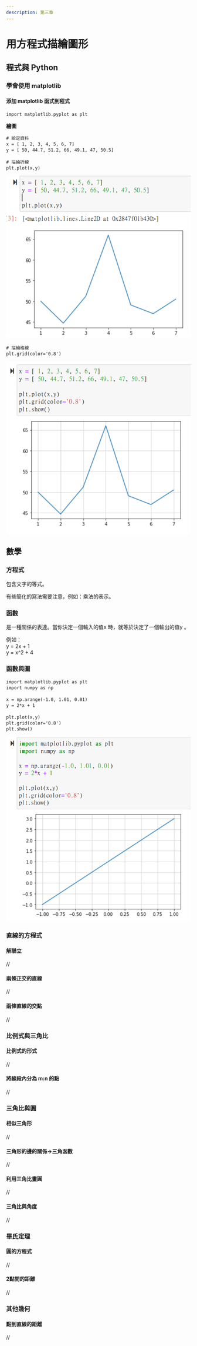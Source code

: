 ```yaml
---
description: 第三章
---
```


# 用方程式描繪圖形

## 程式與 Python

### 學會使用 **matplotlib**

#### 添加 **matplotlib 函式到程式**

```
import matplotlib.pyplot as plt
```

**繪圖**

```
# 給定資料
x = [ 1, 2, 3, 4, 5, 6, 7]
y = [ 50, 44.7, 51.2, 66, 49.1, 47, 50.5]

# 描繪折線
plt.plot(x,y)
```

![](../.gitbook/assets/圖片.png)

```
# 描繪格線
plt.grid(color='0.8')
```

![](<../.gitbook/assets/圖片 (3) (1).png>)

## 數學

### 方程式

包含文字的等式。

有些簡化的寫法需要注意，例如：乘法的表示。

### 函數

是一種關係的表達。當你決定一個輸入的值x 時，就等於決定了一個輸出的值y 。

例如：\
&#x20;y = 2x + 1\
&#x20;y = x^2 + 4

### 函數與圖

```
import matplotlib.pyplot as plt
import numpy as np

x = np.arange(-1.0, 1.01, 0.01)
y = 2*x + 1

plt.plot(x,y)
plt.grid(color='0.8')
plt.show()
```

![](<../.gitbook/assets/圖片 (1).png>)

### 直線的方程式

#### 解聯立

//

#### 兩條正交的直線

//

#### 兩條直線的交點

//

### 比例式與三角比

#### 比例式的形式

//

#### 將線段內分為 m:n 的點

//

### 三角比與圓

#### 相似三角形

//

#### 三角形的邊的關係->三角函數

//

#### 利用三角比畫圓

//

#### 三角比與角度

//

### 畢氏定理

#### 圓的方程式

//

#### 2點間的距離

//

### 其他幾何

#### 點到直線的距離

//
